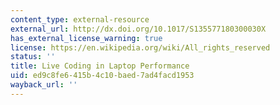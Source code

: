 ```yaml
---
content_type: external-resource
external_url: http://dx.doi.org/10.1017/S135577180300030X
has_external_license_warning: true
license: https://en.wikipedia.org/wiki/All_rights_reserved
status: ''
title: Live Coding in Laptop Performance
uid: ed9c8fe6-415b-4c10-baed-7ad4facd1953
wayback_url: ''
---
```

